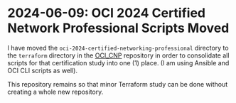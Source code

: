 # 2024-06-09: OCI 2024 Certified Network Professional Scripts Moved

I have moved the `oci-2024-certified-networking-professional` directory to the `terraform` directory in the [OCI_CNP](https://github.com/dfhawthorne/OCI_CNP) repository in order to consolidate all scripts for that certification study into one (1) place. (I am using Ansible and OCI CLI scripts as well).

This repository remains so that minor Terraform study can be done without creating a whole new repository.

